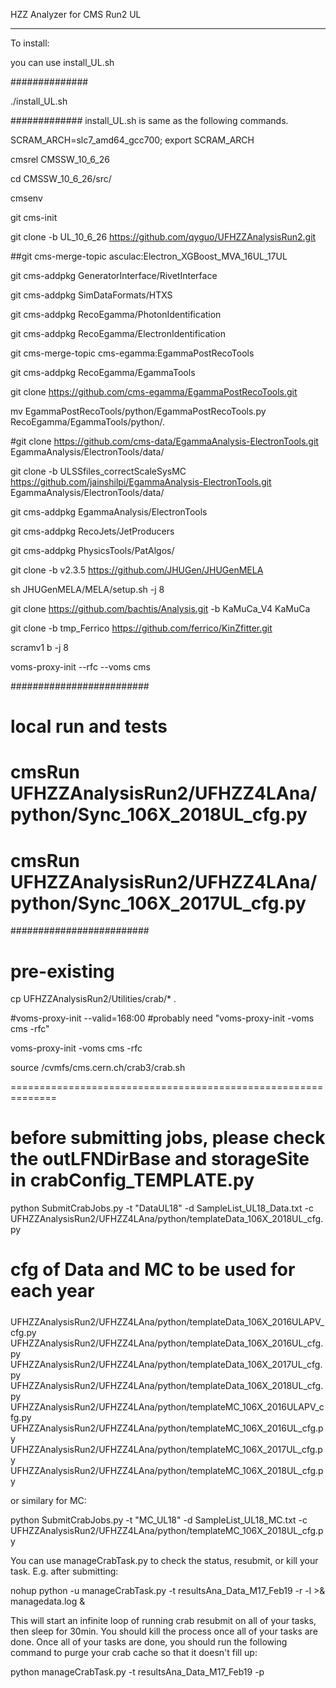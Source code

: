 HZZ Analyzer for CMS Run2 UL

------

To install:

you can use install_UL.sh 

##############

./install_UL.sh


#############
install_UL.sh is same as the following commands.

SCRAM_ARCH=slc7_amd64_gcc700; export SCRAM_ARCH

cmsrel CMSSW_10_6_26

cd CMSSW_10_6_26/src/

cmsenv

git cms-init

git clone -b UL_10_6_26 https://github.com/qyguo/UFHZZAnalysisRun2.git

##git cms-merge-topic asculac:Electron_XGBoost_MVA_16UL_17UL

git cms-addpkg GeneratorInterface/RivetInterface

git cms-addpkg SimDataFormats/HTXS

git cms-addpkg RecoEgamma/PhotonIdentification

git cms-addpkg RecoEgamma/ElectronIdentification

git cms-merge-topic cms-egamma:EgammaPostRecoTools

git cms-addpkg RecoEgamma/EgammaTools

git clone https://github.com/cms-egamma/EgammaPostRecoTools.git

mv EgammaPostRecoTools/python/EgammaPostRecoTools.py RecoEgamma/EgammaTools/python/.

#git clone https://github.com/cms-data/EgammaAnalysis-ElectronTools.git EgammaAnalysis/ElectronTools/data/

git clone -b ULSSfiles_correctScaleSysMC https://github.com/jainshilpi/EgammaAnalysis-ElectronTools.git EgammaAnalysis/ElectronTools/data/

git cms-addpkg EgammaAnalysis/ElectronTools

git cms-addpkg  RecoJets/JetProducers

git cms-addpkg PhysicsTools/PatAlgos/

git clone -b v2.3.5 https://github.com/JHUGen/JHUGenMELA

sh JHUGenMELA/MELA/setup.sh -j 8

git clone https://github.com/bachtis/Analysis.git -b KaMuCa_V4 KaMuCa

git clone -b tmp_Ferrico https://github.com/ferrico/KinZfitter.git

scramv1 b -j 8

voms-proxy-init --rfc --voms cms


#########################
# local run and tests

# cmsRun UFHZZAnalysisRun2/UFHZZ4LAna/python/Sync_106X_2018UL_cfg.py

# cmsRun UFHZZAnalysisRun2/UFHZZ4LAna/python/Sync_106X_2017UL_cfg.py

#########################

# pre-existing

cp UFHZZAnalysisRun2/Utilities/crab/* .

#voms-proxy-init --valid=168:00
#probably need "voms-proxy-init -voms cms -rfc"

voms-proxy-init -voms cms -rfc

source /cvmfs/cms.cern.ch/crab3/crab.sh

==============================================================
# before submitting jobs, please check the outLFNDirBase and storageSite in crabConfig_TEMPLATE.py 


python SubmitCrabJobs.py -t "DataUL18" -d SampleList_UL18_Data.txt -c UFHZZAnalysisRun2/UFHZZ4LAna/python/templateData_106X_2018UL_cfg.py

#####
# cfg of Data and MC to be used for each year
#####

UFHZZAnalysisRun2/UFHZZ4LAna/python/templateData_106X_2016ULAPV_cfg.py
UFHZZAnalysisRun2/UFHZZ4LAna/python/templateData_106X_2016UL_cfg.py
UFHZZAnalysisRun2/UFHZZ4LAna/python/templateData_106X_2017UL_cfg.py
UFHZZAnalysisRun2/UFHZZ4LAna/python/templateData_106X_2018UL_cfg.py
UFHZZAnalysisRun2/UFHZZ4LAna/python/templateMC_106X_2016ULAPV_cfg.py
UFHZZAnalysisRun2/UFHZZ4LAna/python/templateMC_106X_2016UL_cfg.py
UFHZZAnalysisRun2/UFHZZ4LAna/python/templateMC_106X_2017UL_cfg.py
UFHZZAnalysisRun2/UFHZZ4LAna/python/templateMC_106X_2018UL_cfg.py

or similary for MC:

python SubmitCrabJobs.py -t "MC_UL18" -d SampleList_UL18_MC.txt -c UFHZZAnalysisRun2/UFHZZ4LAna/python/templateMC_106X_2018UL_cfg.py

You can use manageCrabTask.py to check the status, resubmit, or kill your task. E.g. after submitting:

nohup python -u manageCrabTask.py -t resultsAna_Data_M17_Feb19 -r -l >& managedata.log &

This will start an infinite loop of running crab resubmit on all of your tasks, then sleep for 30min. You should kill the process once all of your tasks are done. Once all of your tasks are done, you should run the following command to purge your crab cache so that it doesn't fill up:

python manageCrabTask.py -t resultsAna_Data_M17_Feb19 -p

